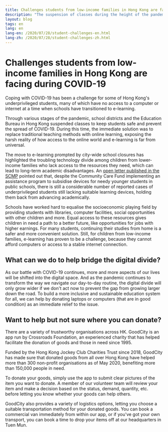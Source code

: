 ```yaml
---
title: Challenges students from low-income families in Hong Kong are facing during COVID-19
description: "The suspension of classes during the height of the pandemic was difficult for all students. But how did it affect children from underprivileged families?"
layout: blog
tags: en
lang: en
lang-en: /2020/07/28/student-challenges-en.html
lang-zh: /2020/07/28/student-challenges-zh.html
---
```


# Challenges students from low-income families in Hong Kong are facing during COVID-19

Coping with COVID-19 has been a challenge for some of Hong Kong's underprivileged students, many of which have no access to a computer or internet at a time when schools have transitioned to e-learning.

Through various stages of the pandemic, school districts and the Education Bureau in Hong Kong suspended classes to keep students safe and prevent the spread of COVID-19. During this time, the immediate solution was to replace traditional teaching methods with online learning, exposing the harsh reality of how access to the online world and e-learning is far from universal.  

The move to e-learning prompted by city-wide school closures has highlighted the troubling technology divide among children from lower-income families who lack access to the resources they need, which can lead to long-term academic disadvantages. An [open letter published in the SCMP](https://www.scmp.com/comment/letters/article/3099949/covid-19-warning-hong-kong-schools-digital-divide) pointed out that, despite the Community Care Fund implementing an assistance program to subsidise devices for needy younger students in public schools, there is still a considerable number of reported cases of underprivileged students still lacking suitable learning devices, holding them back from advancing academically. 

Schools have worked hard to equalise the socioeconomic playing field by providing students with libraries, computer facilities, social opportunities with other children and more. Equal access to these resources gives children in need a path to a better future, like opportunities for jobs with higher earnings. For many students, continuing their studies from home is a safer and more convenient solution. Still, for children from low-income families, e-learning has proven to be a challenge, because they cannot afford computers or access to a stable internet connection.

## What can we do to help bridge the digital divide? 

As our battle with COVID-19 continues, more and more aspects of our lives will be shifted into the digital space. And as the pandemic continues to transform the way we navigate our day-to-day routine, the digital divide will only grow wider if we don't act now to prevent the gap from growing larger down the road. To build a more inclusive and sustainable education system for all, we can help by donating laptops or computers (that are in good condition) as an immediate relief to the issue. 

## Want to help but not sure where you can donate? 

There are a variety of trustworthy organisations across HK. GoodCity is an app run by Crossroads Foundation, an experienced charity that has helped facilitate the donation of goods and those in need since 1995. 

Funded by the Hong Kong Jockey Club Charities Trust since 2018, GoodCity has made sure that donated goods from all over Hong Kong have helped more than 300 non-profit organisations as of May 2020, benefiting more than 150,000 people in need. 

To donate your goods, simply use the app to submit clear pictures of the item you want to donate. A member of our volunteer team will review your item and make a decision based on the status, demand, quantity, etc. before letting you know whether your goods can help others. 

GoodCity also provides a variety of logistics options, letting you choose a suitable transportation method for your donated goods. You can book a commercial van immediately from within our app, or if you've got your own transport, you can book a time to drop your items off at our headquarters in Tuen Mun.
